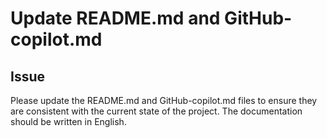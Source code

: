 # Update README.md and GitHub-copilot.md

## Issue
Please update the README.md and GitHub-copilot.md files to ensure they are consistent with the current state of the project. The documentation should be written in English.